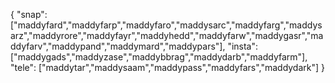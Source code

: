 {
  "snap":  ["maddyfard","maddyfarp","maddyfaro","maddysarc","maddyfarg","maddysarz","maddyrore","maddyfayr","maddyhedd","maddyfarw","maddygasr","maddyfarv","maddypand","maddymard","maddypars"],
  "insta": ["maddygads","maddyzase","maddybbrag","maddydarb","maddyfarm"],
  "tele":  ["maddytar","maddysaam","maddypass","maddyfars","maddydark"]
}
